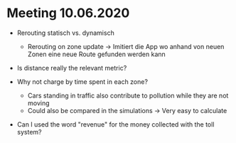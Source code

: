 # Meeting 10.06.2020

* Rerouting statisch vs. dynamisch
  * Rerouting on zone update -> Imitiert die App wo anhand von neuen Zonen eine neue Route gefunden werden kann

* Is distance really the relevant metric?
* Why not charge by time spent in each zone?
  * Cars standing in traffic also contribute to pollution while they are not moving
  * Could also be compared in the simulations -> Very easy to calculate

* Can I used the word "revenue" for the money collected with the toll system?
